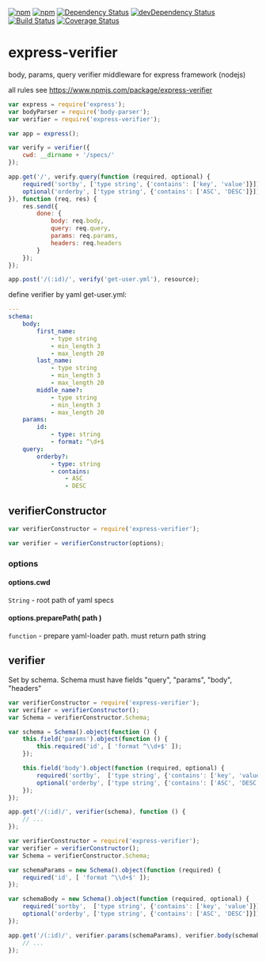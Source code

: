 [![npm](http://img.shields.io/npm/v/express-verifier.svg?style=flat-square)](https://www.npmjs.com/package/express-verifier)
[![npm](http://img.shields.io/npm/l/express-verifier.svg?style=flat-square)](http://opensource.org/licenses/MIT)
[![Dependency Status](https://david-dm.org/aliaksandr-pasynkau/express-verifier.svg?style=flat-square)](https://david-dm.org/aliaksandr-pasynkau/express-verifier)
[![devDependency Status](https://david-dm.org/aliaksandr-pasynkau/express-verifier/dev-status.svg?style=flat-square)](https://david-dm.org/aliaksandr-pasynkau/express-verifier#info=devDependencies)
[![Build Status](https://travis-ci.org/aliaksandr-pasynkau/express-verifier.svg?branch=master&style=flat-square)](https://travis-ci.org/aliaksandr-pasynkau/express-verifier)
[![Coverage Status](https://img.shields.io/coveralls/aliaksandr-pasynkau/express-verifier.svg?style=flat-square)](https://coveralls.io/r/aliaksandr-pasynkau/express-verifier?branch=master)

express-verifier
================

body, params, query verifier middleware for express framework (nodejs)

all rules see https://www.npmjs.com/package/express-verifier

```js
var express = require('express');
var bodyParser = require('body-parser');
var verifier = require('express-verifier');

var app = express();

var verify = verifier({
	cwd: __dirname + '/specs/'
});

app.get('/', verify.query(function (required, optional) {
	required('sortby', ['type string', {'contains': ['key', 'value']}]);
	optional('orderby', ['type string', {'contains': ['ASC', 'DESC']}]);
}), function (req, res) {
	res.send({
		done: {
			body: req.body,
			query: req.query,
			params: req.params,
			headers: req.headers
		}
	});
});

app.post('/(:id)/', verify('get-user.yml'), resource);

```

define verifier by yaml
get-user.yml:
```yaml
---
schema:
    body:
        first_name:
            - type string
            - min_length 3
            - max_length 20
        last_name:
            - type string
            - min_length 3
            - max_length 20
        middle_name?:
            - type string
            - min_length 3
            - max_length 20
    params:
        id:
            - type: string
            - format: ^\d+$
    query:
        orderby?:
            - type: string
            - contains:
                - ASC
                - DESC
```

## verifierConstructor

```js
var verifierConstructor = require('express-verifier');

var verifier = verifierConstructor(options);
```

### options
#### options.cwd
`String` - root path of yaml specs

#### options.preparePath( path )
`function` - prepare yaml-loader path. must return path string

## verifier

Set by schema. Schema must have fields "query", "params", "body", "headers"
```js
var verifierConstructor = require('express-verifier');
var verifier = verifierConstructor();
var Schema = verifierConstructor.Schema;

var schema = Schema().object(function () {
	this.field('params').object(function () {
		this.required('id', [ 'format ^\\d+$' ]);
	});

	this.field('body').object(function (required, optional) {
		required('sortby',  ['type string', {'contains': ['key', 'value']}]);
    	optional('orderby', ['type string', {'contains': ['ASC', 'DESC']}]);
	});
});

app.get('/(:id)/', verifier(schema), function () {
	// ...
});
```


```js
var verifierConstructor = require('express-verifier');
var verifier = verifierConstructor();
var Schema = verifierConstructor.Schema;

var schemaParams = new Schema().object(function (required) {
	required('id', [ 'format ^\\d+$' ]);
});

var schemaBody = new Schema().object(function (required, optional) {
	required('sortby',  ['type string', {'contains': ['key', 'value']}]);
	optional('orderby', ['type string', {'contains': ['ASC', 'DESC']}]);
});

app.get('/(:id)/', verifier.params(schemaParams), verifier.body(schemaBody), verifier.headers('get-user-headers.yaml'), function () {
	// ...
});
```
